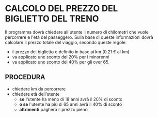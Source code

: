 # CALCOLO DEL PREZZO DEL BIGLIETTO DEL TRENO

Il programma dovrà chiedere all'utente il numero di chilometri che vuole percorrere e l'età del passeggero.
Sulla base di queste informazioni dovrà calcolare il prezzo totale del viaggio, secondo queste regole:

- il prezzo del biglietto è definito in base ai km (0.21 € al km)
- va applicato uno sconto del 20% per i minorenni
- va applicato uno sconto del 40% per gli over 65.

## PROCEDURA

- chiedere km da percorrere
- chiedere età dell'utente
  - **se** l'utente ha meno di 18 anni avrà il 20% di sconto
  - **o se** l'utente ha più di 65 anni avrà il 40% di sconto
  - **altrimenti** pagherà il prezzo pieno
